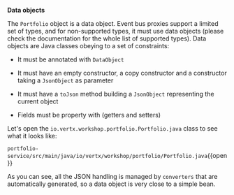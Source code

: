 **Data objects**

The ``Portfolio`` object is a data object. Event bus proxies support a limited set of types, and for non-supported types, it must use data objects (please check the documentation for the whole list of supported types). Data objects are Java classes obeying to a set of constraints:

* It must be annotated with ``DataObject``

* It must have an empty constructor, a copy constructor and a constructor taking a ``JsonObject`` as parameter

* It must have a ``toJson`` method building a ``JsonObject`` representing the current object

* Fields must be property with (getters and setters)

Let's open the ``io.vertx.workshop.portfolio.Portfolio.java`` class to see what it looks like:

``portfolio-service/src/main/java/io/vertx/workshop/portfolio/Portfolio.java``{{open}}

As you can see, all the JSON handling is managed by ``converters`` that are automatically generated, so a data object is very close to a simple bean.